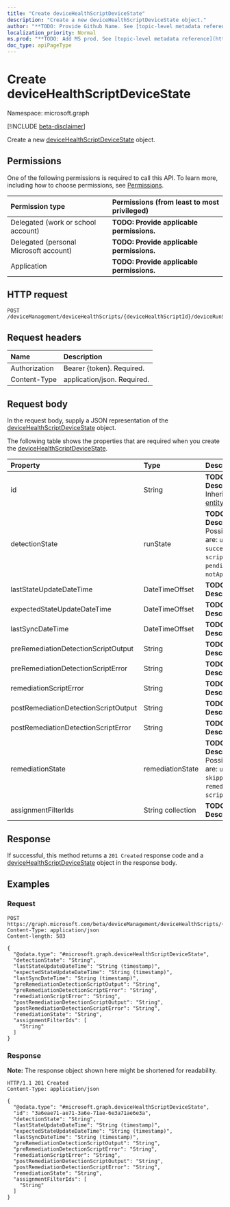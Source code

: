 ```yaml
---
title: "Create deviceHealthScriptDeviceState"
description: "Create a new deviceHealthScriptDeviceState object."
author: "**TODO: Provide Github Name. See [topic-level metadata reference](https://msgo.azurewebsites.net/add/document/guidelines/metadata.html#topic-level-metadata)**"
localization_priority: Normal
ms.prod: "**TODO: Add MS prod. See [topic-level metadata reference](https://msgo.azurewebsites.net/add/document/guidelines/metadata.html#topic-level-metadata)**"
doc_type: apiPageType
---
```


# Create deviceHealthScriptDeviceState
Namespace: microsoft.graph

[!INCLUDE [beta-disclaimer](../../includes/beta-disclaimer.md)]

Create a new [deviceHealthScriptDeviceState](../resources/intune-devicehealthscriptdevicestate.md) object.

## Permissions
One of the following permissions is required to call this API. To learn more, including how to choose permissions, see [Permissions](/graph/permissions-reference).

|Permission type|Permissions (from least to most privileged)|
|:---|:---|
|Delegated (work or school account)|**TODO: Provide applicable permissions.**|
|Delegated (personal Microsoft account)|**TODO: Provide applicable permissions.**|
|Application|**TODO: Provide applicable permissions.**|

## HTTP request

<!-- {
  "blockType": "ignored"
}
-->
``` http
POST /deviceManagement/deviceHealthScripts/{deviceHealthScriptId}/deviceRunStates
```

## Request headers
|Name|Description|
|:---|:---|
|Authorization|Bearer {token}. Required.|
|Content-Type|application/json. Required.|

## Request body
In the request body, supply a JSON representation of the [deviceHealthScriptDeviceState](../resources/intune-devicehealthscriptdevicestate.md) object.

The following table shows the properties that are required when you create the [deviceHealthScriptDeviceState](../resources/intune-devicehealthscriptdevicestate.md).

|Property|Type|Description|
|:---|:---|:---|
|id|String|**TODO: Add Description** Inherited from [entity](../resources/entity.md)|
|detectionState|runState|**TODO: Add Description**. Possible values are: `unknown`, `success`, `fail`, `scriptError`, `pending`, `notApplicable`.|
|lastStateUpdateDateTime|DateTimeOffset|**TODO: Add Description**|
|expectedStateUpdateDateTime|DateTimeOffset|**TODO: Add Description**|
|lastSyncDateTime|DateTimeOffset|**TODO: Add Description**|
|preRemediationDetectionScriptOutput|String|**TODO: Add Description**|
|preRemediationDetectionScriptError|String|**TODO: Add Description**|
|remediationScriptError|String|**TODO: Add Description**|
|postRemediationDetectionScriptOutput|String|**TODO: Add Description**|
|postRemediationDetectionScriptError|String|**TODO: Add Description**|
|remediationState|remediationState|**TODO: Add Description**. Possible values are: `unknown`, `skipped`, `success`, `remediationFailed`, `scriptError`.|
|assignmentFilterIds|String collection|**TODO: Add Description**|



## Response

If successful, this method returns a `201 Created` response code and a [deviceHealthScriptDeviceState](../resources/intune-devicehealthscriptdevicestate.md) object in the response body.

## Examples

### Request
<!-- {
  "blockType": "request",
  "name": "create_devicehealthscriptdevicestate_from_"
}
-->
``` http
POST https://graph.microsoft.com/beta/deviceManagement/deviceHealthScripts/{deviceHealthScriptId}/deviceRunStates
Content-Type: application/json
Content-length: 583

{
  "@odata.type": "#microsoft.graph.deviceHealthScriptDeviceState",
  "detectionState": "String",
  "lastStateUpdateDateTime": "String (timestamp)",
  "expectedStateUpdateDateTime": "String (timestamp)",
  "lastSyncDateTime": "String (timestamp)",
  "preRemediationDetectionScriptOutput": "String",
  "preRemediationDetectionScriptError": "String",
  "remediationScriptError": "String",
  "postRemediationDetectionScriptOutput": "String",
  "postRemediationDetectionScriptError": "String",
  "remediationState": "String",
  "assignmentFilterIds": [
    "String"
  ]
}
```


### Response
**Note:** The response object shown here might be shortened for readability.
<!-- {
  "blockType": "response",
  "truncated": true,
  "@odata.type": "microsoft.graph.deviceHealthScriptDeviceState"
}
-->
``` http
HTTP/1.1 201 Created
Content-Type: application/json

{
  "@odata.type": "#microsoft.graph.deviceHealthScriptDeviceState",
  "id": "3a6eae71-ae71-3a6e-71ae-6e3a71ae6e3a",
  "detectionState": "String",
  "lastStateUpdateDateTime": "String (timestamp)",
  "expectedStateUpdateDateTime": "String (timestamp)",
  "lastSyncDateTime": "String (timestamp)",
  "preRemediationDetectionScriptOutput": "String",
  "preRemediationDetectionScriptError": "String",
  "remediationScriptError": "String",
  "postRemediationDetectionScriptOutput": "String",
  "postRemediationDetectionScriptError": "String",
  "remediationState": "String",
  "assignmentFilterIds": [
    "String"
  ]
}
```

